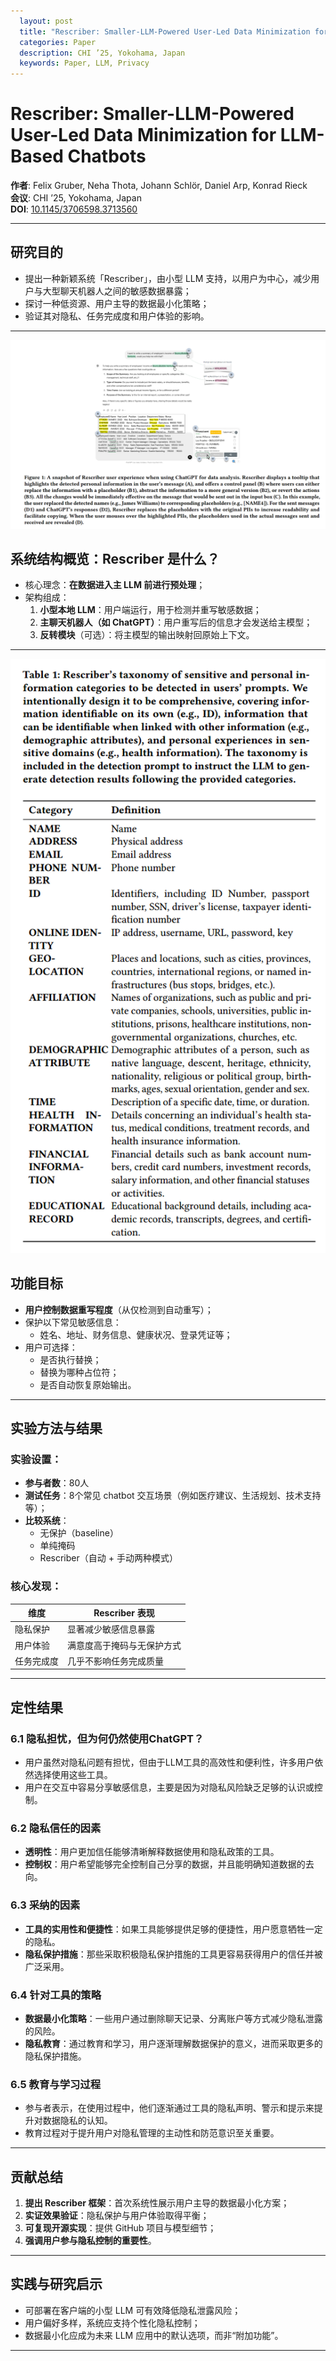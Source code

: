 ```yaml
---
  layout: post
  title: "Rescriber: Smaller-LLM-Powered User-Led Data Minimization for LLM-Based Chatbots"
  categories: Paper
  description: CHI ’25, Yokohama, Japan
  keywords: Paper, LLM, Privacy
---
```

# Rescriber: Smaller-LLM-Powered User-Led Data Minimization for LLM-Based Chatbots

**作者**: Felix Gruber, Neha Thota, Johann Schlör, Daniel Arp, Konrad Rieck  
**会议**: CHI ’25, Yokohama, Japan  
**DOI**: [10.1145/3706598.3713560](https://doi.org/10.1145/3706598.3713560)

---

## 研究目的

- 提出一种新颖系统「Rescriber」，由小型 LLM 支持，以用户为中心，减少用户与大型聊天机器人之间的敏感数据暴露；
- 探讨一种低资源、用户主导的数据最小化策略；
- 验证其对隐私、任务完成度和用户体验的影响。

---
![20250604221215.png](/images/1752045503217-0.png)
## 系统结构概览：Rescriber 是什么？

- 核心理念：**在数据进入主 LLM 前进行预处理**；
- 架构组成：
  1. **小型本地 LLM**：用户端运行，用于检测并重写敏感数据；
  2. **主聊天机器人（如 ChatGPT）**：用户重写后的信息才会发送给主模型；
  3. **反转模块**（可选）：将主模型的输出映射回原始上下文。

---
![20250604222524.png](/images/1752045503217-1.png)
## 功能目标

- **用户控制数据重写程度**（从仅检测到自动重写）；
- 保护以下常见敏感信息：
  - 姓名、地址、财务信息、健康状况、登录凭证等；
- 用户可选择：
  - 是否执行替换；
  - 替换为哪种占位符；
  - 是否自动恢复原始输出。

---

## 实验方法与结果

### 实验设置：

- **参与者数**：80人  
- **测试任务**：8个常见 chatbot 交互场景（例如医疗建议、生活规划、技术支持等）；
- **比较系统**：
  - 无保护（baseline）
  - 单纯掩码
  - Rescriber（自动 + 手动两种模式）

### 核心发现：

| 维度         | Rescriber 表现          |
|--------------|--------------------------|
| 隐私保护     | 显著减少敏感信息暴露     |
| 用户体验     | 满意度高于掩码与无保护方式 |
| 任务完成度   | 几乎不影响任务完成质量     |

---

## 定性结果

### 6.1 隐私担忧，但为何仍然使用ChatGPT？

- 用户虽然对隐私问题有担忧，但由于LLM工具的高效性和便利性，许多用户依然选择使用这些工具。
- 用户在交互中容易分享敏感信息，主要是因为对隐私风险缺乏足够的认识或控制。

### 6.2 隐私信任的因素

- **透明性**：用户更加信任能够清晰解释数据使用和隐私政策的工具。
- **控制权**：用户希望能够完全控制自己分享的数据，并且能明确知道数据的去向。
  
### 6.3 采纳的因素

- **工具的实用性和便捷性**：如果工具能够提供足够的便捷性，用户愿意牺牲一定的隐私。
- **隐私保护措施**：那些采取积极隐私保护措施的工具更容易获得用户的信任并被广泛采用。

### 6.4 针对工具的策略

- **数据最小化策略**：一些用户通过删除聊天记录、分离账户等方式减少隐私泄露的风险。
- **隐私教育**：通过教育和学习，用户逐渐理解数据保护的意义，进而采取更多的隐私保护措施。

### 6.5 教育与学习过程

- 参与者表示，在使用过程中，他们逐渐通过工具的隐私声明、警示和提示来提升对数据隐私的认知。
- 教育过程对于提升用户对隐私管理的主动性和防范意识至关重要。

---

## 贡献总结

1. **提出 Rescriber 框架**：首次系统性展示用户主导的数据最小化方案；
2. **实证效果验证**：隐私保护与用户体验取得平衡；
3. **可复现开源实现**：提供 GitHub 项目与模型细节；
4. **强调用户参与隐私控制的重要性**。

---

## 实践与研究启示

- 可部署在客户端的小型 LLM 可有效降低隐私泄露风险；
- 用户偏好多样，系统应支持个性化隐私控制；
- 数据最小化应成为未来 LLM 应用中的默认选项，而非“附加功能”。

---